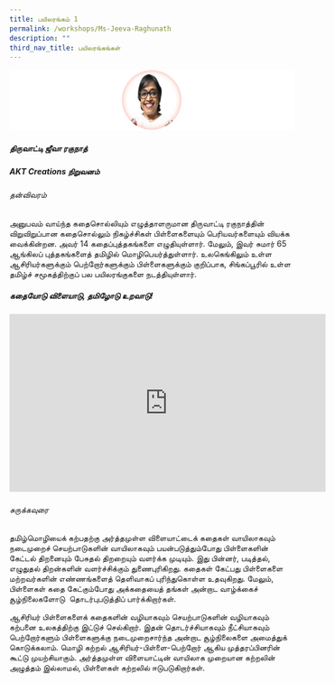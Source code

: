```yaml
---
title: பயிலரங்கம் 1
permalink: /workshops/Ms-Jeeva-Raghunath
description: ""
third_nav_title: பயிலரங்கங்கள்
---
```


![](/images/Jeeva2.png)
##### **திருவாட்டி ஜீவா ரகுநாத்**
##### AKT Creations நிறுவனம்
###### தன்விவரம்
அனுபவம் வாய்ந்த கதைசொல்லியும் எழுத்தாளருமான திருவாட்டி ரகுநாத்தின் விறுவிறுப்பான கதைசொல்லும் நிகழ்ச்சிகள் பிள்ளைகளையும் பெரியவர்களையும் வியக்க வைக்கின்றன. அவர் 14 கதைப்புத்தகங்களை எழுதியுள்ளார். மேலும், இவர் சுமார் 65 ஆங்கிலப் புத்தகங்களைத் தமிழில் மொழிபெயர்த்துள்ளார். உலகெங்கிலும் உள்ள ஆசிரியர்களுக்கும் பெற்றோர்களுக்கும் பிள்ளைகளுக்கும் குறிப்பாக, சிங்கப்பூரில் உள்ள தமிழ்ச் சமூகத்திற்குப் பல பயிலரங்குகளை நடத்தியுள்ளார்.

##### கதையோடு விளையாடு, தமிழோடு உறவாடு!

<iframe width="560" height="315" src="https://www.youtube.com/embed/kNe6PnfM_zA?controls=0" title="YouTube video player" frameborder="0" allow="accelerometer; autoplay; clipboard-write; encrypted-media; gyroscope; picture-in-picture" allowfullscreen></iframe>

###### சுருக்கவுரை
தமிழ்மொழியைக் கற்பதற்கு அர்த்தமுள்ள விளையாட்டைக் கதைகள் வாயிலாகவும் நடைமுறைச் செயற்பாடுகளின் வாயிலாகவும் பயன்படுத்தும்போது பிள்ளைகளின் கேட்டல் திறனையும் பேசுதல் திறறையும் வளர்க்க முடியும். இது பின்னர், படித்தல், எழுதுதல் திறன்களின் வளர்ச்சிக்கும் துணைபுரிகிறது. கதைகள் கேட்பது பிள்ளைகளை மற்றவர்களின் எண்ணங்களைத் தெளிவாகப் புரிந்துகொள்ள உதவுகிறது. மேலும், பிள்ளைகள் கதை கேட்கும்போது அக்கதையைத் தங்கள் அன்றாட வாழ்க்கைச் சூழ்நிலைகளோடு  தொடர்புபடுத்திப் பார்க்கிறார்கள்.

ஆசிரியர் பிள்ளைகளைக் கதைகளின் வழியாகவும் செயற்பாடுகளின் வழியாகவும் கற்பனை உலகத்திற்கு இட்டுச் செல்கிறார். இதன் தொடர்ச்சியாகவும் நீட்சியாகவும் பெற்றோர்களும் பிள்ளைகளுக்கு நடைமுறைசார்ந்த அன்றாட சூழ்நிலைகளை அமைத்துக் கொடுக்கலாம். மொழி கற்றல் ஆசிரியர்\-பிள்ளை-பெற்றோர் ஆகிய முத்தரப்பினரின் கூட்டு முயற்சியாகும். அர்த்தமுள்ள விளையாட்டின் வாயிலாக முறையான கற்றலின் அழுத்தம் இல்லாமல், பிள்ளைகள் கற்றலில் ஈடுபடுகிறார்கள்.

